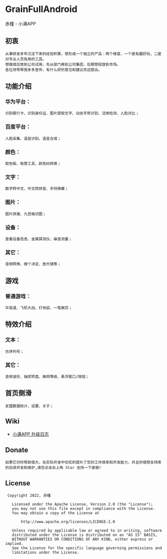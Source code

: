 # GrainFullAndroid
赤槿 - 小满APP

## 初衷
    从事研发多年沉淀下来的经验积累，想形成一个独立的产品：两个维度，一个是有趣好玩，二是对专业人员有用的工具。
    想做成后放到公司试用，先从部门再到公司集团，后期想投放到市场。
    各位领导帮我多多宣传，有什么好的意见和建议欢迎提出。

## 功能介绍

### 华为平台：
    识别银行卡、识别身份证、图片提取文字、动态手势识别、活体检测、人脸对比；

### 百度平台：
    人脸采集、语音识别、语音合成；

### 颜色：
    取色板、吸管工具、颜色码转换；

### 文字：
    数字转中文、中文转拼音、手持弹幕；

### 图片：
    图片拼接、九宫格切图；

### 设备：
    查看设备信息、金属探测仪、噪音测量；

### 其它：
    音频转换、做个决定、放大镜等；

## 游戏
### 普通游戏：
    华容道、飞机大战、打地鼠、一笔画完；

## 特效介绍
### 文本：
    仿序列号；

### 其它：
    音频波形、抽奖转盘、蛛网等级、悬浮窗口/按钮；

## 首页侧滑
    友盟数据统计、设置、关于；

## Wiki
* [小满APP 升级日志](https://github.com/wangliyang206/GrainFullAndroid/wiki/UpdateLog)

## Donate
    如果它对你帮助很大，在实际开发中切实的提升了您的工作效率和开发能力，并且你很想支持库的后续开发和维护,请您点击右上角 Star 支持一下谢谢!

## License
``` 
 Copyright 2022, 赤槿       
  
   Licensed under the Apache License, Version 2.0 (the "License");
   you may not use this file except in compliance with the License.
   You may obtain a copy of the License at 
 
       http://www.apache.org/licenses/LICENSE-2.0 

   Unless required by applicable law or agreed to in writing, software
   distributed under the License is distributed on an "AS IS" BASIS,
   WITHOUT WARRANTIES OR CONDITIONS OF ANY KIND, either express or implied.
   See the License for the specific language governing permissions and
   limitations under the License.
```